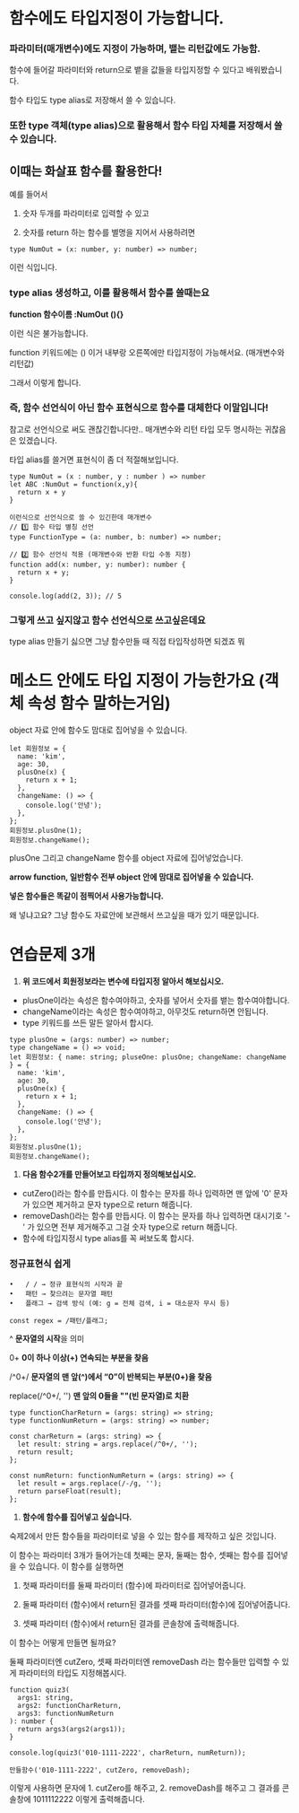 # 함수에도 타입지정이 가능합니다.

### 파라미터(매개변수)에도 지정이 가능하며, 뱉는 리턴값에도 가능함.

함수에 들어갈 파라미터와 return으로 뱉을 값들을 타입지정할 수 있다고 배워봤습니다.

함수 타입도 type alias로 저장해서 쓸 수 있습니다.

### 또한 type 객체(type alias)으로 활용해서 함수 타입 자체를 저장해서 쓸 수 있습니다.

## 이때는 화살표 함수를 활용한다!

예를 들어서

1. 숫자 두개를 파라미터로 입력할 수 있고

2. 숫자를 return 하는 함수를 별명을 지어서 사용하려면

```tsx
type NumOut = (x: number, y: number) => number;
```

이런 식입니다.

### type alias 생성하고, 이를 활용해서 함수를 쓸때는요

**function 함수이름 :NumOut (){}**

이런 식은 불가능합니다.

function 키워드에는 () 이거 내부랑 오른쪽에만 타입지정이 가능해서요. (매개변수와 리턴값)

그래서 이렇게 합니다.

### 즉, 함수 선언식이 아닌 함수 표현식으로 함수를 대체한다 이말입니다!

참고로 선언식으로 써도 괜찮긴합니다만.. 매개변수와 리턴 타입 모두 명시하는 귀찮음은 있겠습니다.

타입 alias를 쓸거면 표현식이 좀 더 적절해보입니다.

```tsx
type NumOut = (x : number, y : number ) => number
let ABC :NumOut = function(x,y){
  return x + y
}

이런식으로 선언식으로 쓸 수 있긴한데 매개변수
// 1️⃣ 함수 타입 별칭 선언
type FunctionType = (a: number, b: number) => number;

// 2️⃣ 함수 선언식 적용 (매개변수와 반환 타입 수동 지정)
function add(x: number, y: number): number {
  return x + y;
}

console.log(add(2, 3)); // 5
```

### 그렇게 쓰고 싶지않고 함수 선언식으로 쓰고싶은데요

type alias 만들기 싫으면 그냥 함수만들 때 직접 타입작성하면 되겠죠 뭐

# 메소드 안에도 타입 지정이 가능한가요 (객체 속성 함수 말하는거임)

object 자료 안에 함수도 맘대로 집어넣을 수 있습니다.

```tsx
let 회원정보 = {
  name: 'kim',
  age: 30,
  plusOne(x) {
    return x + 1;
  },
  changeName: () => {
    console.log('안녕');
  },
};
회원정보.plusOne(1);
회원정보.changeName();
```

plusOne 그리고 changeName 함수를 object 자료에 집어넣었습니다.

**arrow function, 일반함수 전부 object 안에 맘대로 집어넣을 수 있습니다.**

**넣은 함수들은 똑같이 점찍어서 사용가능합니다.**

왜 넣냐고요? 그냥 함수도 자료안에 보관해서 쓰고싶을 때가 있기 때문입니다.

# 연습문제 3개

1. **위 코드에서 회원정보라는 변수에 타입지정 알아서 해보십시오.**

- plusOne이라는 속성은 함수여야하고, 숫자를 넣어서 숫자를 뱉는 함수여야합니다.
- changeName이라는 속성은 함수여야하고, 아무것도 return하면 안됩니다.
- type 키워드를 쓰든 말든 알아서 합시다.

```tsx
type plusOne = (args: number) => number;
type changeName = () => void;
let 회원정보: { name: string; pluseOne: plusOne; changeName: changeName } = {
  name: 'kim',
  age: 30,
  plusOne(x) {
    return x + 1;
  },
  changeName: () => {
    console.log('안녕');
  },
};
회원정보.plusOne(1);
회원정보.changeName();
```

1.  **다음 함수2개를 만들어보고 타입까지 정의해보십시오.**

- cutZero()라는 함수를 만듭시다. 이 함수는 문자를 하나 입력하면 맨 앞에 '0' 문자가 있으면 제거하고 문자 type으로 return 해줍니다.
- removeDash()라는 함수를 만듭시다. 이 함수는 문자를 하나 입력하면 대시기호 '-' 가 있으면 전부 제거해주고 그걸 숫자 type으로 return 해줍니다.
- 함수에 타입지정시 type alias를 꼭 써보도록 합시다.

### 정규표현식 쉽게

```
•	/ / → 정규 표현식의 시작과 끝
•	패턴 → 찾으려는 문자열 패턴
•	플래그 → 검색 방식 (예: g = 전체 검색, i = 대소문자 무시 등)

const regex = /패턴/플래그;
```

^ **문자열의 시작**을 의미

0+ **0이 하나 이상(+) 연속되는 부분을 찾음**

/^0+/ **문자열의 맨 앞(^)에서 “0”이 반복되는 부분(0+)을 찾음**

replace(/^0+/, '') **맨 앞의 0들을 ""(빈 문자열)로 치환**

```tsx
type functionCharReturn = (args: string) => string;
type functionNumReturn = (args: string) => number;

const charReturn = (args: string) => {
  let result: string = args.replace(/^0+/, '');
  return result;
};

const numReturn: functionNumReturn = (args: string) => {
  let result = args.replace(/-/g, '');
  return parseFloat(result);
};
```

1.  **함수에 함수를 집어넣고 싶습니다.**

숙제2에서 만든 함수들을 파라미터로 넣을 수 있는 함수를 제작하고 싶은 것입니다.

이 함수는 파라미터 3개가 들어가는데 첫째는 문자, 둘째는 함수, 셋째는 함수를 집어넣을 수 있습니다. 이 함수를 실행하면

1. 첫째 파라미터를 둘째 파라미터 (함수)에 파라미터로 집어넣어줍니다.

2. 둘째 파라미터 (함수)에서 return된 결과를 셋째 파라미터(함수)에 집어넣어줍니다.

3. 셋째 파라미터 (함수)에서 return된 결과를 콘솔창에 출력해줍니다.

이 함수는 어떻게 만들면 될까요?

둘째 파라미터엔 cutZero, 셋째 파라미터엔 removeDash 라는 함수들만 입력할 수 있게 파라미터의 타입도 지정해봅시다.

```tsx
function quiz3(
  args1: string,
  args2: functionCharReturn,
  args3: functionNumReturn
): number {
  return args3(args2(args1));
}

console.log(quiz3('010-1111-2222', charReturn, numReturn));
```

```tsx
만들함수('010-1111-2222', cutZero, removeDash);
```

이렇게 사용하면 문자에 1. cutZero를 해주고, 2. removeDash를 해주고 그 결과를 콘솔창에 1011112222 이렇게 출력해줍니다.
